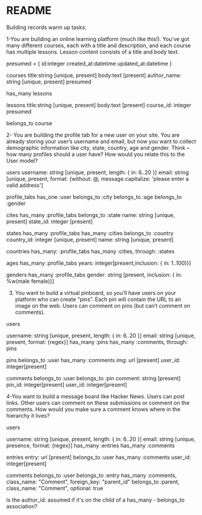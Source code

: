 # README

Building records warm up tasks:

1-You are building an online learning platform (much like this!). You’ve got many different courses, each with a title and description, and each course has multiple lessons. Lesson content consists of a title and body text.



presumed = {  id:integer
  created_at:datetime
  updated_at:datetime
}



courses
  title:string [unique, present]
  body:text [present]
  author_name: string [unique, present]
  presumed

has_many lessons

lessons
  title:string [unique, present]
  body:text [present]
  course_id: integer 
  presumed

belongs_to course


2- You are building the profile tab for a new user on your site. You are already storing your user’s username and email, but now you want to collect demographic information like city, state, country, age and gender. Think – how many profiles should a user have? How would you relate this to the User model?



users 
  username: string [unique, present, length: { in: 6..20 }]
  email: string [unique, present, format: {without: @, message.capitalize: 'please enter a valid address']

profile_tabs
  has_one :user
  belongs_to :city
  belongs_to :age
  belongs_to :gender


cites
  has_many :profile_tabs
  belongs_to :state
  name: string [unique, present]
  state_id: integer [present]

states
  has_many :profile_tabs
  has_many :cities
  belongs_to :country
  country_id: integer [unique, present]
  name: string [unique, present]

countries
 has_many: :profile_tabs
 has_many :cities, through: :states

ages
  has_many :profile_tabs
  years: integer[present,inclusion: { in: 1..100)}]
  
  
genders
 has_many :profile_tabs
 gender: string [present, inclusion: { in: %w(male female)}]


 
3. You want to build a virtual pinboard, so you’ll have users on your platform who can create “pins”. Each pin will contain the URL to an image on the web. Users can comment on pins (but can’t comment on comments).


users

 username: string [unique, present, length: { in: 6..20 }]
 email: string [unique, present, format: {regex}]
 has_many :pins
 has_many :comments, through: pins

pins
  belongs_to :user
  has_many :comments
  img: url [present]
  user_id: integer[present]

comments
  belongs_to :user
  belongs_to :pin
  comment: string [present]
  pin_id: integer[present]
  user_id: integer[present]



4-You want to build a message board like Hacker News. Users can post links. Other users can comment on these submissions or comment on the comments. How would you make sure a comment knows where in the hierarchy it lives?



users

  username: string [unique, present, length: { in: 6..20 }]
  email: string [unique, presence, format: {regex}]
  has_many :entries
  has_many :comments

entries
  entry: url [present]
  belongs_to :user
  has_many :comments
  user_id: integer[present]

comments
  belongs_to :user
  belongs_to :entry
  has_many :comments, class_name: "Comment", foreign_key: "parent_id"
  belongs_to :parent, class_name: "Comment", optional: true
  


Is the author_id: assumed if it's on the child of a has_many - belongs_to association?



